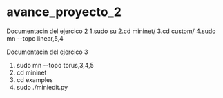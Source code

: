 # avance_proyecto_2

Documentacin del ejercico 2
1.sudo su
2.cd mininet/
3.cd custom/
4.sudo mn --topo linear,5,4

Documentacin del ejercico 3
1. sudo mn --topo torus,3,4,5
2. cd mininet
3. cd examples
4. sudo ./miniedit.py